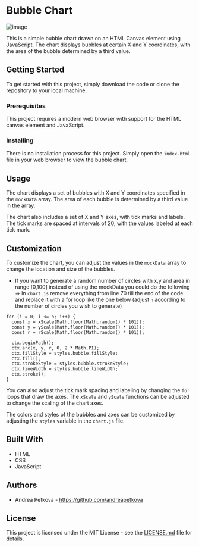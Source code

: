 # Bubble Chart

![image](https://user-images.githubusercontent.com/82291897/232204020-30b6e6c3-5a7d-4b7a-a858-41241b8308e9.png)

This is a simple bubble chart drawn on an HTML Canvas element using JavaScript. The chart displays bubbles at certain X and Y coordinates, with the area of the bubble determined by a third value.

## Getting Started

To get started with this project, simply download the code or clone the repository to your local machine.

### Prerequisites

This project requires a modern web browser with support for the HTML canvas element and JavaScript.

### Installing

There is no installation process for this project. Simply open the `index.html` file in your web browser to view the bubble chart.

## Usage

The chart displays a set of bubbles with X and Y coordinates specified in the `mockData` array. The area of each bubble is determined by a third value in the array.

The chart also includes a set of X and Y axes, with tick marks and labels. The tick marks are spaced at intervals of 20, with the values labeled at each tick mark.

## Customization

To customize the chart, you can adjust the values in the `mockData` array to change the location and size of the bubbles.

- If you want to generate a random number of circles with x,y and area in range [0,100] instead of using the mockData you could do the following => In `chart.js` remove everything from line 70 till the end of the code and replace it with a for loop like the one below (adjust `n` according to the number of circles you wish to generate)

```
for (i = 0; i <= n; i++) {
  const x = xScale(Math.floor(Math.random() * 101));
  const y = yScale(Math.floor(Math.random() * 101));
  const r = rScale(Math.floor(Math.random() * 101));

  ctx.beginPath();
  ctx.arc(x, y, r, 0, 2 * Math.PI);
  ctx.fillStyle = styles.bubble.fillStyle;
  ctx.fill();
  ctx.strokeStyle = styles.bubble.strokeStyle;
  ctx.lineWidth = styles.bubble.lineWidth;
  ctx.stroke();
}
```

You can also adjust the tick mark spacing and labeling by changing the `for` loops that draw the axes.
The `xScale` and `yScale` functions can be adjusted to change the scaling of the chart axes.

The colors and styles of the bubbles and axes can be customized by adjusting the `styles` variable in the `chart.js` file.

## Built With

- HTML
- CSS
- JavaScript

## Authors

- Andrea Petkova - https://github.com/andreapetkova

## License

This project is licensed under the MIT License - see the [LICENSE.md](LICENSE.md) file for details.
